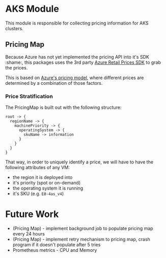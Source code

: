 # AKS Module

This module is responsible for collecting pricing information for AKS clusters.


## Pricing Map

Because Azure has not yet implemented the pricing API into it's SDK :shame:, this packages uses the 3rd party [Azure Retail Prices SDK](https://github.com/gomodules/azure-retail-prices-sdk-for-go) to grab the prices.

This is based on [Azure's pricing model](https://azure.microsoft.com/en-us/pricing/details/virtual-machines/windows/), where different prices are determined by a combination of those factors.

### Price Stratification

The PricingMap is built out with the following structure:

```
root -> {
  regionName -> {
    machinePriority -> {
      operatingSystem -> {
        skuName -> information
      }
    }
  }
}
```

That way, in order to uniquely identify a price, we will have to have the following attributes of any VM:
- the region it is deployed into
- it's priority (spot or on-demand)
- the operating system it is running
- it's SKU (e.g. `E8-4as_v4`)

# Future Work 

- (Pricing Map) - implement background job to populate pricing map every 24 hours
- (Pricing Map) - implement retry mechanism to pricing map, crash program if it doesn't populate after 5 tries
- Prometheus metrics - CPU and Memory
